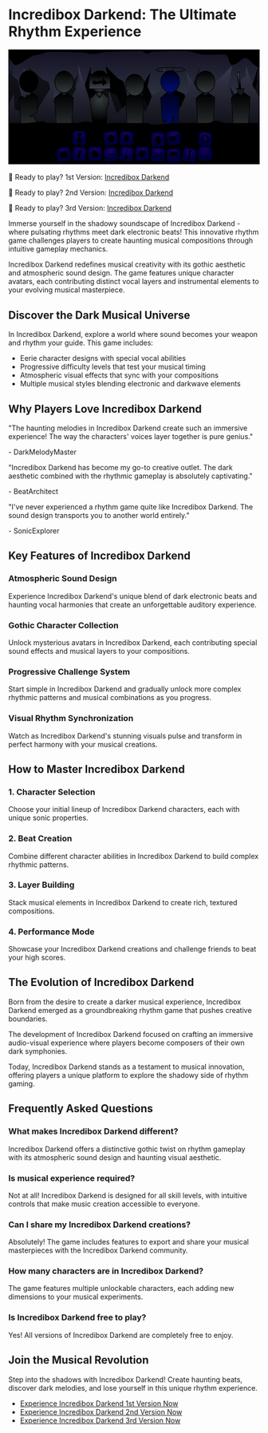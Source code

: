 # Incredibox Darkend: The Ultimate Rhythm Experience

![Incredibox Darkend](https://raw.githubusercontent.com/sprunkiscrunkly/incredibox-darkend/refs/heads/main/incredibox-darkend.png "Incredibox Darkend")

🎵 Ready to play? 1st Version: [Incredibox Darkend](https://sprunksters.com/incredibox-darkend/ "Incredibox Darkend")

🎵 Ready to play? 2nd Version: [Incredibox Darkend](https://sprunkiscrunkly.com/incredibox-darkend/ "Incredibox Darkend")

🎵 Ready to play? 3rd Version: [Incredibox Darkend](https://sprunkipyramixed.com/incredibox-darkend/ "Incredibox Darkend")

Immerse yourself in the shadowy soundscape of Incredibox Darkend - where pulsating rhythms meet dark electronic beats! This innovative rhythm game challenges players to create haunting musical compositions through intuitive gameplay mechanics.

Incredibox Darkend redefines musical creativity with its gothic aesthetic and atmospheric sound design. The game features unique character avatars, each contributing distinct vocal layers and instrumental elements to your evolving musical masterpiece.

## Discover the Dark Musical Universe

In Incredibox Darkend, explore a world where sound becomes your weapon and rhythm your guide. This game includes:

- Eerie character designs with special vocal abilities
- Progressive difficulty levels that test your musical timing
- Atmospheric visual effects that sync with your compositions
- Multiple musical styles blending electronic and darkwave elements

## Why Players Love Incredibox Darkend

"The haunting melodies in Incredibox Darkend create such an immersive experience! The way the characters' voices layer together is pure genius."

\- DarkMelodyMaster

"Incredibox Darkend has become my go-to creative outlet. The dark aesthetic combined with the rhythmic gameplay is absolutely captivating."

\- BeatArchitect

"I've never experienced a rhythm game quite like Incredibox Darkend. The sound design transports you to another world entirely."

\- SonicExplorer

## Key Features of Incredibox Darkend

### Atmospheric Sound Design

Experience Incredibox Darkend's unique blend of dark electronic beats and haunting vocal harmonies that create an unforgettable auditory experience.

### Gothic Character Collection

Unlock mysterious avatars in Incredibox Darkend, each contributing special sound effects and musical layers to your compositions.

### Progressive Challenge System

Start simple in Incredibox Darkend and gradually unlock more complex rhythmic patterns and musical combinations as you progress.

### Visual Rhythm Synchronization

Watch as Incredibox Darkend's stunning visuals pulse and transform in perfect harmony with your musical creations.

## How to Master Incredibox Darkend

### 1. Character Selection
Choose your initial lineup of Incredibox Darkend characters, each with unique sonic properties.

### 2. Beat Creation
Combine different character abilities in Incredibox Darkend to build complex rhythmic patterns.

### 3. Layer Building
Stack musical elements in Incredibox Darkend to create rich, textured compositions.

### 4. Performance Mode
Showcase your Incredibox Darkend creations and challenge friends to beat your high scores.

## The Evolution of Incredibox Darkend

Born from the desire to create a darker musical experience, Incredibox Darkend emerged as a groundbreaking rhythm game that pushes creative boundaries.

The development of Incredibox Darkend focused on crafting an immersive audio-visual experience where players become composers of their own dark symphonies.

Today, Incredibox Darkend stands as a testament to musical innovation, offering players a unique platform to explore the shadowy side of rhythm gaming.

## Frequently Asked Questions

### What makes Incredibox Darkend different?
Incredibox Darkend offers a distinctive gothic twist on rhythm gameplay with its atmospheric sound design and haunting visual aesthetic.

### Is musical experience required?
Not at all! Incredibox Darkend is designed for all skill levels, with intuitive controls that make music creation accessible to everyone.

### Can I share my Incredibox Darkend creations?
Absolutely! The game includes features to export and share your musical masterpieces with the Incredibox Darkend community.

### How many characters are in Incredibox Darkend?
The game features multiple unlockable characters, each adding new dimensions to your musical experiments.

### Is Incredibox Darkend free to play?
Yes! All versions of Incredibox Darkend are completely free to enjoy.

## Join the Musical Revolution

Step into the shadows with Incredibox Darkend! Create haunting beats, discover dark melodies, and lose yourself in this unique rhythm experience. 

- [Experience Incredibox Darkend 1st Version Now](https://sprunksters.com/incredibox-darkend/)
- [Experience Incredibox Darkend 2nd Version Now](https://sprunkiscrunkly.com/incredibox-darkend/)
- [Experience Incredibox Darkend 3rd Version Now](https://sprunkipyramixed.com/incredibox-darkend/)
